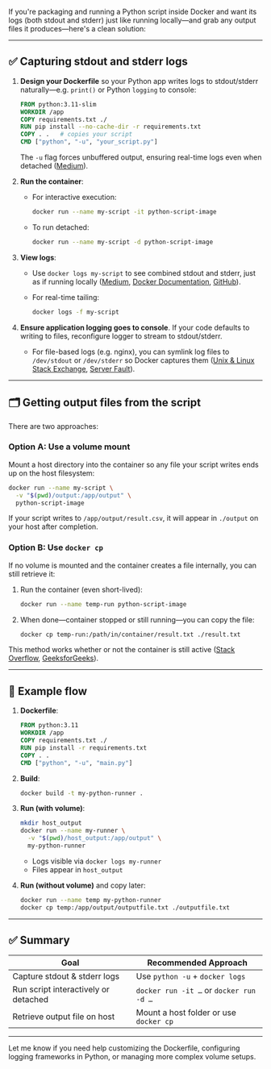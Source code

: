 If you're packaging and running a Python script inside Docker and want its logs (both stdout and stderr) just like running locally—and grab any output files it produces—here's a clean solution:

---

## ✅ Capturing stdout and stderr logs

1. **Design your Dockerfile** so your Python app writes logs to stdout/stderr naturally—e.g. `print()` or Python `logging` to console:

   ```dockerfile
   FROM python:3.11-slim
   WORKDIR /app
   COPY requirements.txt ./
   RUN pip install --no-cache-dir -r requirements.txt
   COPY . .   # copies your script
   CMD ["python", "-u", "your_script.py"]
   ```

   The `-u` flag forces unbuffered output, ensuring real-time logs even when detached ([Medium](https://medium.com/%40yoanis_gil/logging-with-docker-part-1-b23ef1443aac?utm_source=chatgpt.com)).

2. **Run the container**:

   * For interactive execution:

     ```bash
     docker run --name my-script -it python-script-image
     ```
   * To run detached:

     ```bash
     docker run --name my-script -d python-script-image
     ```

3. **View logs**:

   * Use `docker logs my-script` to see combined stdout and stderr, just as if running locally ([Medium](https://medium.com/%40yoanis_gil/logging-with-docker-part-1-b23ef1443aac?utm_source=chatgpt.com), [Docker Documentation](https://docs.docker.com/engine/logging/?utm_source=chatgpt.com), [GitHub](https://github.com/moby/moby/issues/12447?utm_source=chatgpt.com)).
   * For real-time tailing:

     ```bash
     docker logs -f my-script
     ```

4. **Ensure application logging goes to console**. If your code defaults to writing to files, reconfigure logger to stream to stdout/stderr.

   * For file-based logs (e.g. nginx), you can symlink log files to `/dev/stdout` or `/dev/stderr` so Docker captures them ([Unix & Linux Stack Exchange](https://unix.stackexchange.com/questions/359689/get-real-time-stdout-from-a-docker-container-on-a-remotely-executed-command?utm_source=chatgpt.com), [Server Fault](https://serverfault.com/questions/599103/make-a-docker-application-write-to-stdout?utm_source=chatgpt.com)).

---

## 🗂 Getting output files from the script

There are two approaches:

### Option A: **Use a volume mount**

Mount a host directory into the container so any file your script writes ends up on the host filesystem:

```bash
docker run --name my-script \
  -v "$(pwd)/output:/app/output" \
  python-script-image
```

If your script writes to `/app/output/result.csv`, it will appear in `./output` on your host after completion.

### Option B: **Use `docker cp`**

If no volume is mounted and the container creates a file internally, you can still retrieve it:

1. Run the container (even short-lived):

   ```bash
   docker run --name temp-run python-script-image
   ```
2. When done—container stopped or still running—you can copy the file:

   ```bash
   docker cp temp-run:/path/in/container/result.txt ./result.txt
   ```

This method works whether or not the container is still active ([Stack Overflow](https://stackoverflow.com/questions/76917629/copy-file-from-ephemeral-docker-container-to-host?utm_source=chatgpt.com), [GeeksforGeeks](https://www.geeksforgeeks.org/devops/copying-files-to-and-from-docker-containers/?utm_source=chatgpt.com)).

---

## 📌 Example flow

1. **Dockerfile**:

   ```dockerfile
   FROM python:3.11
   WORKDIR /app
   COPY requirements.txt ./
   RUN pip install -r requirements.txt
   COPY . .
   CMD ["python", "-u", "main.py"]
   ```

2. **Build**:

   ```bash
   docker build -t my-python-runner .
   ```

3. **Run (with volume)**:

   ```bash
   mkdir host_output
   docker run --name my-runner \
     -v "$(pwd)/host_output:/app/output" \
     my-python-runner
   ```

   * Logs visible via `docker logs my-runner`
   * Files appear in `host_output`

4. **Run (without volume)** and copy later:

   ```bash
   docker run --name temp my-python-runner
   docker cp temp:/app/output/outputfile.txt ./outputfile.txt
   ```

---

## ✅ Summary

| Goal                                 | Recommended Approach                    |
| ------------------------------------ | --------------------------------------- |
| Capture stdout & stderr logs         | Use `python -u` + `docker logs`         |
| Run script interactively or detached | `docker run -it …` or `docker run -d …` |
| Retrieve output file on host         | Mount a host folder or use `docker cp`  |

---

Let me know if you need help customizing the Dockerfile, configuring logging frameworks in Python, or managing more complex volume setups.
